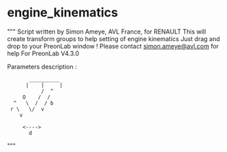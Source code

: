 # engine_kinematics
"""
Script written by Simon Ameye, AVL France, for RENAULT
This will create transform groups to help setting of engine kinematics
Just drag and drop to your PreonLab window !
Please contact simon.ameye@avl.com for help
For PreonLab V4.3.0

Parameters description : 

           __________
          |    |     |
               /  ^
         O    /  /
      ^   \  /  / b
     r \   \/  v
        v

         <---->
           d
"""
